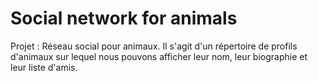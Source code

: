 # Social network for animals

Projet : Réseau social pour animaux. Il s'agit d'un répertoire de profils d'animaux sur lequel nous pouvons afficher leur nom, leur biographie et leur liste d'amis.
